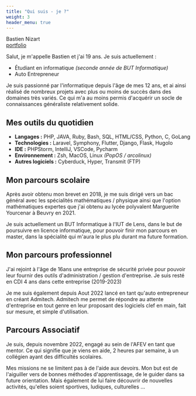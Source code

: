 ```yaml
---
title: "Qui suis - je ?"
weight: 3
header_menu: true
---
```


Bastien Nizart \
[portfolio](https://bastien.nizart.me)

Salut, je m'appelle Bastien et j'ai 19 ans. Je suis actuellement : 
- Étudiant en informatique *(seconde année de BUT Informatique)*
- Auto Entrepreneur

Je suis passionné par l'informatique depuis l'âge de mes 12 ans, et ai ainsi réalisé de nombreux projets avec plus ou moins de succès dans des domaines très variés. Ce qui m'a au moins permis d'acquérir un socle de connaissances généraliste relativement solide.

## Mes outils du quotidien

* **Langages :** PHP, JAVA, Ruby, Bash, SQL, HTML/CSS, Python, C, GoLang
* **Technologies :**  Laravel, Symphony, Flutter, Django, Flask, HugoIo
* **IDE :** PHPStorm, IntelliJ, VSCode, Pycharm
* **Environnement :** Zsh, MacOS, Linux *(PopOS / arcolinux)*
* **Autres logiciels :** Cyberduck, Hyper, Transmit (FTP)

## Mon parcours scolaire

Après avoir obtenu mon brevet en 2018, je me suis dirigé vers un bac général avec les spécialités mathématiques / physique ainsi que l'option mathématiques expertes que j'ai obtenu au lycée polyvalent Marguerite Yourcenar à Beuvry en 2021.

Je suis actuellement un BUT Informatique à l'IUT de Lens, dans le but de poursuivre en licence informatique, pour pouvoir finir mon parcours en master, dans la spécialité qui m'aura le plus plu durant ma future formation.

## Mon parcours professionnel

J'ai rejoint à l'âge de 16ans une entreprise de sécurité privée pour pouvoir leur fournir des outils d'administration / gestion d'entreprise. Je suis resté en CDI 4 ans dans cette entreprise (2019-2023)

Je me suis également depuis Aout 2022 lancé en tant qu'auto entrepreneur en créant Admitech. Admitech me permet de répondre au attente d'entreprise en tout genre en leur proposant des logiciels clef en main, fait sur mesure, et simple d'utilisation.

## Parcours Associatif

Je suis, depuis novembre 2022, engagé au sein de l'AFEV en tant que mentor. Ce qui signifie que je viens en aide, 2 heures par semaine, à un collégien ayant des difficultés scolaires. 

Mes missions ne se limitent pas à de l'aide aux devoirs. Mon but est de l'aiguiller vers de bonnes méthodes d'apprentissage, de le guider dans sa future orientation. Mais également de lui faire découvrir de nouvelles activités, qu'elles soient sportives, ludiques, culturelles ...